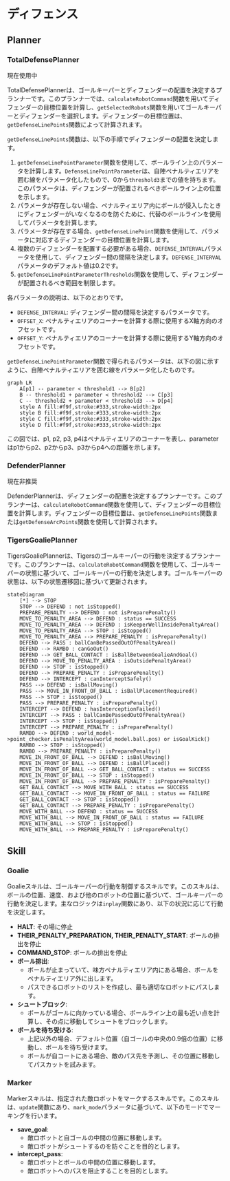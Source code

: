 # ディフェンス

## Planner

### TotalDefensePlanner

現在使用中

TotalDefensePlannerは、ゴールキーパーとディフェンダーの配置を決定するプランナーです。このプランナーでは、`calculateRobotCommand`関数を用いてディフェンダーの目標位置を計算し、`getSelectedRobots`関数を用いてゴールキーパーとディフェンダーを選択します。ディフェンダーの目標位置は、`getDefenseLinePoints`関数によって計算されます。

`getDefenseLinePoints`関数は、以下の手順でディフェンダーの配置を決定します。

1. `getDefenseLinePointParameter`関数を使用して、ボールライン上のパラメータを計算します。`DefenseLinePointParameter`は、自陣ペナルティエリアを囲む線をパラメータ化したもので、0から`threshold3`までの値を持ちます。このパラメータは、ディフェンダーが配置されるべきボールライン上の位置を示します。
2. パラメータが存在しない場合、ペナルティエリア内にボールが侵入したときにディフェンダーがいなくなるのを防ぐために、代替のボールラインを使用してパラメータを計算します。
3. パラメータが存在する場合、`getDefenseLinePoint`関数を使用して、パラメータに対応するディフェンダーの目標位置を計算します。
4. 複数のディフェンダーを配置する必要がある場合、`DEFENSE_INTERVAL`パラメータを使用して、ディフェンダー間の間隔を決定します。`DEFENSE_INTERVAL`パラメータのデフォルト値は0.2です。
5. `getDefenseLinePointParameterThresholds`関数を使用して、ディフェンダーが配置されるべき範囲を制限します。

各パラメータの説明は、以下のとおりです。

* `DEFENSE_INTERVAL`: ディフェンダー間の間隔を決定するパラメータです。
* `OFFSET_X`: ペナルティエリアのコーナーを計算する際に使用するX軸方向のオフセットです。
* `OFFSET_Y`: ペナルティエリアのコーナーを計算する際に使用するY軸方向のオフセットです。

`getDefenseLinePointParameter`関数で得られるパラメータは、以下の図に示すように、自陣ペナルティエリアを囲む線をパラメータ化したものです。

```mermaid
graph LR
    A[p1] -- parameter < threshold1 --> B[p2]
    B -- threshold1 + parameter < threshold2 --> C[p3]
    C -- threshold2 + parameter < threshold3 --> D[p4]
    style A fill:#f9f,stroke:#333,stroke-width:2px
    style B fill:#f9f,stroke:#333,stroke-width:2px
    style C fill:#f9f,stroke:#333,stroke-width:2px
    style D fill:#f9f,stroke:#333,stroke-width:2px
```

この図では、p1, p2, p3, p4はペナルティエリアのコーナーを表し、parameterはp1からp2、p2からp3、p3からp4への距離を示します。

### DefenderPlanner

現在非推奨

DefenderPlannerは、ディフェンダーの配置を決定するプランナーです。このプランナーは、`calculateRobotCommand`関数を使用して、ディフェンダーの目標位置を計算します。ディフェンダーの目標位置は、`getDefenseLinePoints`関数または`getDefenseArcPoints`関数を使用して計算されます。

### TigersGoaliePlanner

TigersGoaliePlannerは、Tigersのゴールキーパーの行動を決定するプランナーです。このプランナーは、`calculateRobotCommand`関数を使用して、ゴールキーパーの状態に基づいて、ゴールキーパーの行動を決定します。ゴールキーパーの状態は、以下の状態遷移図に基づいて更新されます。

```mermaid
stateDiagram
    [*] --> STOP
    STOP --> DEFEND : not isStopped()
    PREPARE_PENALTY --> DEFEND : not isPreparePenalty()
    MOVE_TO_PENALTY_AREA --> DEFEND : status == SUCCESS
    MOVE_TO_PENALTY_AREA --> DEFEND : isKeeperWellInsidePenaltyArea()
    MOVE_TO_PENALTY_AREA --> STOP : isStopped()
    MOVE_TO_PENALTY_AREA --> PREPARE_PENALTY : isPreparePenalty()
    DEFEND --> PASS : ballCanBePassedOutOfPenaltyArea()
    DEFEND --> RAMBO : canGoOut()
    DEFEND --> GET_BALL_CONTACT : isBallBetweenGoalieAndGoal()
    DEFEND --> MOVE_TO_PENALTY_AREA : isOutsidePenaltyArea()
    DEFEND --> STOP : isStopped()
    DEFEND --> PREPARE_PENALTY : isPreparePenalty()
    DEFEND --> INTERCEPT : canInterceptSafely()
    PASS --> DEFEND : isBallMoving()
    PASS --> MOVE_IN_FRONT_OF_BALL : isBallPlacementRequired()
    PASS --> STOP : isStopped()
    PASS --> PREPARE_PENALTY : isPreparePenalty()
    INTERCEPT --> DEFEND : hasInterceptionFailed()
    INTERCEPT --> PASS : ballCanBePassedOutOfPenaltyArea()
    INTERCEPT --> STOP : isStopped()
    INTERCEPT --> PREPARE_PENALTY : isPreparePenalty()
    RAMBO --> DEFEND : world_model->point_checker.isPenaltyArea(world_model.ball.pos) or isGoalKick()
    RAMBO --> STOP : isStopped()
    RAMBO --> PREPARE_PENALTY : isPreparePenalty()
    MOVE_IN_FRONT_OF_BALL --> DEFEND : isBallMoving()
    MOVE_IN_FRONT_OF_BALL --> DEFEND : isBallPlaced()
    MOVE_IN_FRONT_OF_BALL --> GET_BALL_CONTACT : status == SUCCESS
    MOVE_IN_FRONT_OF_BALL --> STOP : isStopped()
    MOVE_IN_FRONT_OF_BALL --> PREPARE_PENALTY : isPreparePenalty()
    GET_BALL_CONTACT --> MOVE_WITH_BALL : status == SUCCESS
    GET_BALL_CONTACT --> MOVE_IN_FRONT_OF_BALL : status == FAILURE
    GET_BALL_CONTACT --> STOP : isStopped()
    GET_BALL_CONTACT --> PREPARE_PENALTY : isPreparePenalty()
    MOVE_WITH_BALL --> DEFEND : status == SUCCESS
    MOVE_WITH_BALL --> MOVE_IN_FRONT_OF_BALL : status == FAILURE
    MOVE_WITH_BALL --> STOP : isStopped()
    MOVE_WITH_BALL --> PREPARE_PENALTY : isPreparePenalty()
```

## Skill

### Goalie

Goalieスキルは、ゴールキーパーの行動を制御するスキルです。このスキルは、ボールの位置、速度、および他のロボットの位置に基づいて、ゴールキーパーの行動を決定します。主なロジックは`inplay`関数にあり、以下の状況に応じて行動を決定します。

* **HALT**: その場に停止
* **THEIR_PENALTY_PREPARATION, THEIR_PENALTY_START**: ボールの排出を停止
* **COMMAND_STOP**: ボールの排出を停止
* **ボール排出**:
  * ボールが止まっていて、味方ペナルティエリア内にある場合、ボールをペナルティエリア外に出します。
  * パスできるロボットのリストを作成し、最も適切なロボットにパスします。
* **シュートブロック**:
  * ボールがゴールに向かっている場合、ボールライン上の最も近い点を計算し、その点に移動してシュートをブロックします。
* **ボールを待ち受ける**:
  * 上記以外の場合、デフォルト位置（自ゴールの中央の0.9倍の位置）に移動し、ボールを待ち受けます。
  * ボールが自コートにある場合、敵のパス先を予測し、その位置に移動してパスカットを試みます。

### Marker

Markerスキルは、指定された敵ロボットをマークするスキルです。このスキルは、`update`関数にあり、`mark_mode`パラメータに基づいて、以下のモードでマーキングを行います。

* **save_goal**:
  * 敵ロボットと自ゴールの中間の位置に移動します。
  * 敵ロボットがシュートするのを防ぐことを目的とします。
* **intercept_pass**:
  * 敵ロボットとボールの中間の位置に移動します。
  * 敵ロボットへのパスを阻止することを目的とします。
